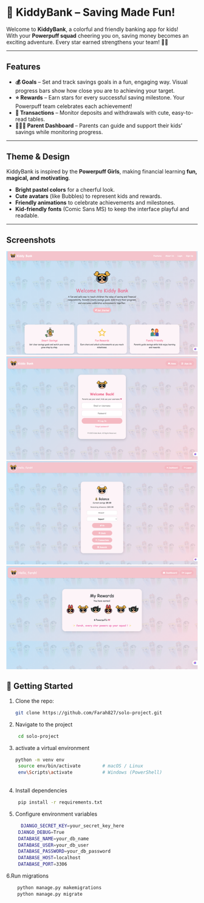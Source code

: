 # 🌸 KiddyBank – Saving Made Fun!  

Welcome to **KiddyBank**, a colorful and friendly banking app for kids!  
With your **Powerpuff squad** cheering you on, saving money becomes an exciting adventure. Every star earned strengthens your team! 💪✨  

---

## Features

- **💰 Goals** – Set and track savings goals in a fun, engaging way. Visual progress bars show how close you are to achieving your target.  
- **⭐ Rewards** – Earn stars for every successful saving milestone. Your Powerpuff team celebrates each achievement!  
- **📜 Transactions** – Monitor deposits and withdrawals with cute, easy-to-read tables.  
- **👨‍👩‍👧 Parent Dashboard** – Parents can guide and support their kids’ savings while monitoring progress.  

---

## Theme & Design

KiddyBank is inspired by the **Powerpuff Girls**, making financial learning **fun, magical, and motivating**.  

- **Bright pastel colors** for a cheerful look.  
- **Cute avatars** (like Bubbles) to represent kids and rewards.  
- **Friendly animations** to celebrate achievements and milestones.  
- **Kid-friendly fonts** (Comic Sans MS) to keep the interface playful and readable.  

---

## Screenshots

![Dashboard](https://github.com/Farah827/solo-project/blob/main/screenshots/Screenshot%202025-09-28%20at%202.44.21%20AM.png)
![Goals](https://github.com/Farah827/solo-project/blob/main/screenshots/Screenshot%202025-09-28%20at%202.45.14%20AM.png)
![Rewards](https://github.com/Farah827/solo-project/blob/main/screenshots/Screenshot%202025-09-28%20at%202.46.11%20AM.png)
![Transactions](https://github.com/Farah827/solo-project/blob/main/screenshots/Screenshot%202025-09-28%20at%202.46.52%20AM.png)



## 🚀 Getting Started  
1. Clone the repo:  
   ```bash
   git clone https://github.com/Farah827/solo-project.git
2. Navigate to the project
   ```bash
    cd solo-project
3. activate a virtual environment
   ```bash
   python -m venv env
    source env/bin/activate        # macOS / Linux
    env\Scripts\activate           # Windows (PowerShell)
      
4. Install dependencies
   ```bash
    pip install -r requirements.txt
5. Configure environment variables
   ```bash
     DJANGO_SECRET_KEY=your_secret_key_here
    DJANGO_DEBUG=True
    DATABASE_NAME=your_db_name
    DATABASE_USER=your_db_user
    DATABASE_PASSWORD=your_db_password
    DATABASE_HOST=localhost
    DATABASE_PORT=3306 
6.Run migrations
  ```bash
      python manage.py makemigrations
      python manage.py migrate




